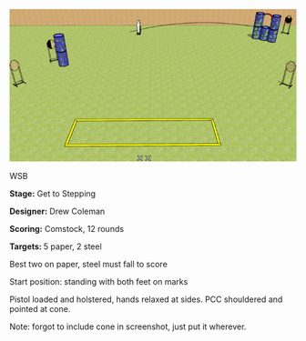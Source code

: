 ![Get to Stepping](Stage%20Design.png)

WSB

<b>Stage:</b> Get to Stepping

<b>Designer:</b> Drew Coleman

<b>Scoring:</b> Comstock, 12 rounds

<b>Targets: </b>5 paper, 2 steel

Best two on paper, steel must fall to score

Start position: standing with both feet on marks

Pistol loaded and holstered, hands relaxed at sides. PCC shouldered and pointed at cone.

Note: forgot to include cone in screenshot, just put it wherever.
